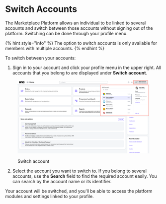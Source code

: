 # Switch Accounts

The Marketplace Platform allows an individual to be linked to several accounts and switch between those accounts without signing out of the platform. Switching can be done through your profile menu.

{% hint style="info" %}
The option to switch accounts is only available for members with multiple accounts.
{% endhint %}

To switch between your accounts:

1. Sign in to your account and click your profile menu in the upper right. All accounts that you belong to are displayed under **Switch account**.

<figure><img src="../../../.gitbook/assets/switch_account.png" alt=""><figcaption><p>Switch account</p></figcaption></figure>

2. Select the account you want to switch to. If you belong to several accounts, use the **Search** field to find the required account easily. You can search by the account name or its identifier.

Your account will be switched, and you'll be able to access the platform modules and settings linked to your profile.&#x20;
